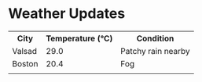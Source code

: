 # Weather Updates

<!-- WEATHER-UPDATE-START -->
<table><tr><th>City</th><th>Temperature (°C)</th><th>Condition</th></tr><tr><td>Valsad</td><td>29.0</td><td>Patchy rain nearby</td></tr><tr><td>Boston</td><td>20.4</td><td>Fog</td></tr><tr><td></td><td></td><td></td></tr></table>
<!-- WEATHER-UPDATE-END -->

